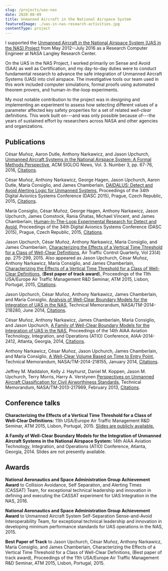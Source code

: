 ```yaml
---
slug: /projects/uas-nas
date: 2020-08-09
title: Unmanned Aircraft in the National Airspace System
featuredImage: ./uas-in-nas-research-activities.jpg
contentType: project
---
```


I supported the [Unmanned Aircraft in the National Airspace System (UAS in the NAS) Project](https://www.nasa.gov/aeroresearch/programs/iasp/uas/description/) from May 2012--July 2016 as a Research Computer Engineer at NASA Langley Research Center. 

On the UAS in the NAS Project, I worked primarily on Sense and Avoid (SAA) as well as Certification, and my day-to-day duties were to conduct fundamental research to advance the safe integration of Unmanned Aircraft Systems (UAS) into civil airspace. The investigative tools our team used in this work included computer simulations, formal proofs using automated theorem provers, and human-in-the-loop experiments.

My most notable contribution to the project was in designing and implementing an experiment to assess how selecting different values of a parameter affected key safety properties for a set of related _well-clear_ definitions. This work built on---and was only possible because of---the years of sustained effort by researchers across NASA and other agencies and organizations.

## Publications

César Muñoz, Aaron Dutle, Anthony Narkawicz, and Jason Upchurch, [Unmanned Aircraft Systems in the National Airspace System: A Formal Methods Perspective](https://dl.acm.org/doi/abs/10.1145/2984450.2984459), ACM SIGLOG News, Vol. 3. Number 3, pp. 67-76, 2016, [Citations](https://scholar.google.com/scholar?oi=bibs&hl=en&cites=2240398243805940181&as_sdt=5).

César Muñoz, Anthony Narkawicz, George Hagen, Jason Upchurch, Aaron Dutle, María Consiglio, and James Chamberlain, [DAIDALUS: Detect and Avoid Alerting Logic for Unmanned Systems](https://ieeexplore.ieee.org/abstract/document/7311421), Proceedings of the 34th Digital Avionics Systems Conference (DASC 2015), Prague, Czech Republic, 2015, [Citations](https://scholar.google.com/scholar?oi=bibs&hl=en&cites=2528628994293759735&as_sdt=5).

María Consiglio, César Muñoz, George Hagen, Anthony Narkawicz, Jason Upchurch, James Comstock, Rania Ghatas, Michael Vincent, and James Chamberlain, [Human-In-The-Loop Experimental Research for Detect and Avoid](https://ieeexplore.ieee.org/abstract/document/7311423), Proceedings of the 34th Digital Avionics Systems Conference (DASC 2015), Prague, Czech Republic, 2015, [Citations](https://scholar.google.com/scholar?oi=bibs&hl=en&cites=432543979902307465&as_sdt=5).

Jason Upchurch, César Muñoz, Anthony Narkawicz, María Consiglio, and James Chamberlain, [Characterizing the Effects of a Vertical Time Threshold for a Class of Well-Clear Definitions](https://arc.aiaa.org/doi/abs/10.2514/atcq.23.4.275), Air Traffic Control Quarterly, Vol 23(4) pp. 275-299, 2015. Also appeared as Jason Upchurch, César Muñoz, Anthony Narkawicz, María Consiglio, and James Chamberlain, [Characterizing the Effects of a Vertical Time Threshold for a Class of Well-Clear Definitions](http://atmseminar.org/seminarContent/seminar11/papers/356_Upchurch_1229141128-Final-Paper-4-14-15.pdf), (**Best paper of track award**), Proceedings of the 11th USA/Europe Air Traffic Management R&D Seminar, ATM 2015, Lisbon, Portugal, 2015, [Citations](https://scholar.google.com/scholar?oi=bibs&hl=en&cites=5572505252358910093&as_sdt=5).

Jason Upchurch, César Muñoz, Anthony Narkawicz, James Chamberlain, and María Consiglio, [Analysis of Well-Clear Boundary Models for the Integration of UAS in the NAS](https://ntrs.nasa.gov/citations/20140010078), Technical Memorandum, NASA/TM-2014-218280, June 2014, [Citations](https://scholar.google.com/scholar?oi=bibs&hl=en&cites=4175061312060360109&as_sdt=5).

César Muñoz, Anthony Narkawicz, James Chamberlain, María Consiglio, and Jason Upchurch, [A Family of Well-Clear Boundary Models for the Integration of UAS in the NAS](https://arc.aiaa.org/doi/abs/10.2514/6.2014-2412), Proceedings of the 14th AIAA Aviation Technology, Integration, and Operations (ATIO) Conference, AIAA-2014-2412, Atlanta, Georgia, 2014, [Citations](https://scholar.google.com/scholar?oi=bibs&hl=en&cites=15634462497384564457&as_sdt=5).

Anthony Narkawicz, César Muñoz, Jason Upchurch, James Chamberlain, and María Consiglio, [A Well-Clear Volume Based on Time to Entry Point](https://ntrs.nasa.gov/citations/20150002740), Technical Memorandum, NASA/TM-2014-218155, January 2014, [Citations](https://scholar.google.com/scholar?oi=bibs&hl=en&cites=14684251530015295627&as_sdt=5).

Jeffrey M. Maddalon, Kelly J. Hayhurst, Daniel M. Koppen, Jason M. Upchurch, Terry Morris, Harry A. Verstynen
[Perspectives on Unmanned Aircraft Classification for Civil Airworthiness Standards](https://ntrs.nasa.gov/citations/20130010930), Technical Memorandum, NASA/TM-2013-217969, February 2013, [Citations](https://scholar.google.com/scholar?oi=bibs&hl=en&cites=8782957941929872056&as_sdt=5).

## Conference talks

**Characterizing the Effects of a Vertical Time Threshold for a Class of Well-Clear Definitions:** 11th USA/Europe Air Traffic Management R&D Seminar, ATM 2015, Lisbon, Portugal, 2015. [Slides are publicly available.](http://atmseminar.org/seminarContent/seminar11/presentations/356-Upchurch_1229141128-PresentationPDF-6-29-15.pdf)

**A Family of Well-Clear Boundary Models for the Integration of Unmanned Aircraft Systems in the National Airspace System:** 14th AIAA Aviation Technology, Integration, and Operations (ATIO) Conference, Atlanta, Georgia, 2014. Slides are not presently available.

## Awards

**National Aeronautics and Space Administration Group Achievement Award** to Collision Avoidance, Self Separation, and Alerting Times (CASSAT) Team, for exceptional technical leadership and innovation in defining and executing the CASSAT experiment for UAS Integration in the NAS, 2016.

**National Aeronautics and Space Administration Group Achievement Award** to Unmanned Aircraft System Self-Separation Sense-and-Avoid Interoperability Team, for exceptional technical leadership and innovation in developing minimum performance standards for UAS operations in the NAS, 2015.

**Best Paper of Track** to Jason Upchurch, César Muñoz, Anthony Narkawicz, María Consiglio, and James Chamberlain, Characterizing the Effects of a Vertical Time Threshold for a Class of Well-Clear Definitions, (Best paper of track award), Proceedings of the 11th USA/Europe Air Traffic Management R&D Seminar, ATM 2015, Lisbon, Portugal, 2015.
